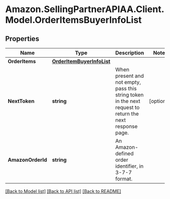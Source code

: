 # Amazon.SellingPartnerAPIAA.Client.Model.OrderItemsBuyerInfoList
## Properties

Name | Type | Description | Notes
------------ | ------------- | ------------- | -------------
**OrderItems** | [**OrderItemBuyerInfoList**](OrderItemBuyerInfoList.md) |  | 
**NextToken** | **string** | When present and not empty, pass this string token in the next request to return the next response page. | [optional] 
**AmazonOrderId** | **string** | An Amazon-defined order identifier, in 3-7-7 format. | 

[[Back to Model list]](../README.md#documentation-for-models) [[Back to API list]](../README.md#documentation-for-api-endpoints) [[Back to README]](../README.md)

